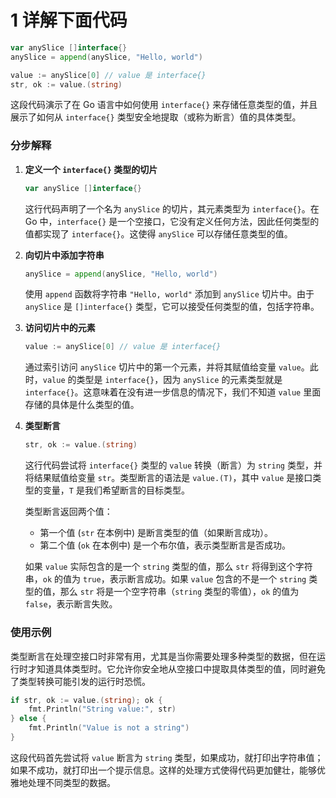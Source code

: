 # 1 详解下面代码

```go
var anySlice []interface{}
anySlice = append(anySlice, "Hello, world")

value := anySlice[0] // value 是 interface{}
str, ok := value.(string)
```

这段代码演示了在 Go 语言中如何使用 `interface{}` 来存储任意类型的值，并且展示了如何从 `interface{}` 类型安全地提取（或称为断言）值的具体类型。

### 分步解释

1. **定义一个 `interface{}` 类型的切片**

    ```go
    var anySlice []interface{}
    ```

    这行代码声明了一个名为 `anySlice` 的切片，其元素类型为 `interface{}`。在 Go 中，`interface{}` 是一个空接口，它没有定义任何方法，因此任何类型的值都实现了 `interface{}`。这使得 `anySlice` 可以存储任意类型的值。

2. **向切片中添加字符串**

    ```go
    anySlice = append(anySlice, "Hello, world")
    ```

    使用 `append` 函数将字符串 `"Hello, world"` 添加到 `anySlice` 切片中。由于 `anySlice` 是 `[]interface{}` 类型，它可以接受任何类型的值，包括字符串。

3. **访问切片中的元素**

    ```go
    value := anySlice[0] // value 是 interface{}
    ```

    通过索引访问 `anySlice` 切片中的第一个元素，并将其赋值给变量 `value`。此时，`value` 的类型是 `interface{}`，因为 `anySlice` 的元素类型就是 `interface{}`。这意味着在没有进一步信息的情况下，我们不知道 `value` 里面存储的具体是什么类型的值。

4. **类型断言**

    ```go
    str, ok := value.(string)
    ```

    这行代码尝试将 `interface{}` 类型的 `value` 转换（断言）为 `string` 类型，并将结果赋值给变量 `str`。类型断言的语法是 `value.(T)`，其中 `value` 是接口类型的变量，`T` 是我们希望断言的目标类型。

    类型断言返回两个值：

    - 第一个值 (`str` 在本例中) 是断言类型的值（如果断言成功）。
    - 第二个值 (`ok` 在本例中) 是一个布尔值，表示类型断言是否成功。

    如果 `value` 实际包含的是一个 `string` 类型的值，那么 `str` 将得到这个字符串，`ok` 的值为 `true`，表示断言成功。如果 `value` 包含的不是一个 `string` 类型的值，那么 `str` 将是一个空字符串（`string` 类型的零值），`ok` 的值为 `false`，表示断言失败。

### 使用示例

类型断言在处理空接口时非常有用，尤其是当你需要处理多种类型的数据，但在运行时才知道具体类型时。它允许你安全地从空接口中提取具体类型的值，同时避免了类型转换可能引发的运行时恐慌。

```go
if str, ok := value.(string); ok {
    fmt.Println("String value:", str)
} else {
    fmt.Println("Value is not a string")
}
```

这段代码首先尝试将 `value` 断言为 `string` 类型，如果成功，就打印出字符串值；如果不成功，就打印出一个提示信息。这样的处理方式使得代码更加健壮，能够优雅地处理不同类型的数据。
